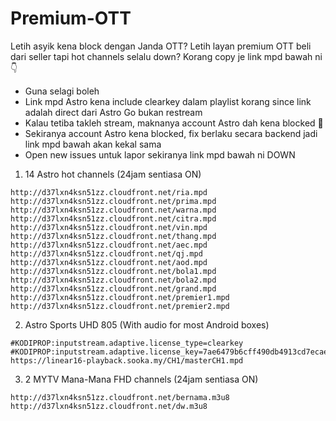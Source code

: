 # Premium-OTT

Letih asyik kena block dengan Janda OTT? Letih layan premium OTT beli dari seller tapi hot channels selalu down? Korang copy je link mpd bawah ni 👇

- Guna selagi boleh
- Link mpd Astro kena include clearkey dalam playlist korang since link adalah direct dari Astro Go bukan restream
- Kalau tetiba takleh stream, maknanya account Astro dah kena blocked 👀
- Sekiranya account Astro kena blocked, fix berlaku secara backend jadi link mpd bawah akan kekal sama
- Open new issues untuk lapor sekiranya link mpd bawah ni DOWN

1. 14 Astro hot channels (24jam sentiasa ON)

```
http://d37lxn4ksn51zz.cloudfront.net/ria.mpd
http://d37lxn4ksn51zz.cloudfront.net/prima.mpd
http://d37lxn4ksn51zz.cloudfront.net/warna.mpd
http://d37lxn4ksn51zz.cloudfront.net/citra.mpd
http://d37lxn4ksn51zz.cloudfront.net/vin.mpd
http://d37lxn4ksn51zz.cloudfront.net/thang.mpd
http://d37lxn4ksn51zz.cloudfront.net/aec.mpd
http://d37lxn4ksn51zz.cloudfront.net/qj.mpd
http://d37lxn4ksn51zz.cloudfront.net/aod.mpd
http://d37lxn4ksn51zz.cloudfront.net/bola1.mpd
http://d37lxn4ksn51zz.cloudfront.net/bola2.mpd
http://d37lxn4ksn51zz.cloudfront.net/grand.mpd
http://d37lxn4ksn51zz.cloudfront.net/premier1.mpd
http://d37lxn4ksn51zz.cloudfront.net/premier2.mpd
```
2. Astro Sports UHD 805 (With audio for most Android boxes)

```
#KODIPROP:inputstream.adaptive.license_type=clearkey
#KODIPROP:inputstream.adaptive.license_key=7ae6479b6cff490db4913cd7ecaef62d:a7e50788b3f2813c90a17479c6d2cd68
https://linear16-playback.sooka.my/CH1/masterCH1.mpd
```
3. 2 MYTV Mana-Mana FHD channels (24jam sentiasa ON)

```
http://d37lxn4ksn51zz.cloudfront.net/bernama.m3u8
http://d37lxn4ksn51zz.cloudfront.net/dw.m3u8
```
